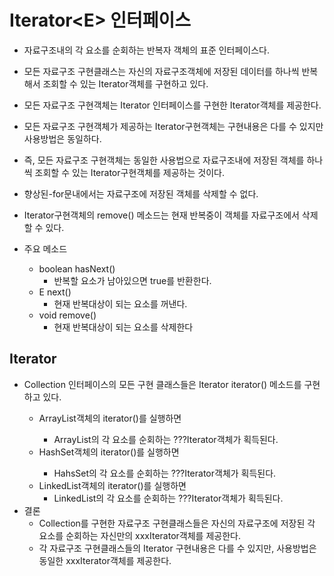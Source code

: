 # Iterator&lt;E&gt; 인터페이스
- 자료구조내의 각 요소를 순회하는 반복자 객체의 표준 인터페이스다.
- 모든 자료구조 구현클래스는 자신의 자료구조객체에 저장된 데이터를 하나씩 반복해서 조회할 수 있는 Iterator객체를 구현하고 있다.
- 모든 자료구조 구현객체는 Iterator 인터페이스를 구현한 Iterator객체를 제공한다.
- 모든 자료구조 구현객체가 제공하는 Iterator구현객체는 구현내용은 다를 수 있지만 사용방법은 동일하다.
- 즉, 모든 자료구조 구현객체는 동일한 사용법으로 자료구조내에 저장된 객체를 하나씩 조회할 수 있는 Iterator구현객체를 제공하는 것이다.
- 향상된-for문내에서는 자료구조에 저장된 객체를 삭제할 수 없다.
- Iterator구현객체의 remove() 메소드는 현재 반복중이 객체를 자료구조에서 삭제할 수 있다.

- 주요 메소드
  + boolean hasNext()
    * 반복할 요소가 남아있으면 true를 반환한다.
  + E next()
    * 현재 반복대상이 되는 요소를 꺼낸다.
  + void	remove()
    * 현재 반복대상이 되는 요소를 삭제한다

## Iterator<E>
- Collection<E> 인터페이스의 모든 구현 클래스들은 Iterator<E> iterator() 메소드를 구현하고 있다.
  + ArrayList<E>객체의 iterator()를 실행하면 
    * ArrayList의 각 요소를 순회하는 ???Iterator객체가 획득된다.
  + HashSet<E>객체의 iterator()를 실행하면
    * HahsSet의 각 요소를 순회하는 ???Iterator객체가 획득된다. 
  + LinkedList객체의 iterator()를 실행하면
    * LinkedList의 각 요소를 순회하는 ???Iterator객체가 획득된다.
- 결론
  + Collection<E>를 구현한 자료구조 구현클래스들은 자신의 자료구조에 저장된 각 요소를 순회하는 자신만의 xxxIterator객체를 제공한다.
  + 각 자료구조 구현클래스들의 Iterator 구현내용은 다를 수 있지만, 사용방법은 동일한 xxxIterator객체를 제공한다.
	
